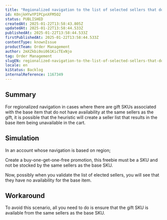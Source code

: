 ```yaml
---
title: "Regionalized navigation to the list of selected sellers that do not fulfill the SKU associated with a gift."
id: K0njkHYwYPIPCpnXFM5O2
status: PUBLISHED
createdAt: 2025-01-22T13:58:43.805Z
updatedAt: 2025-01-22T13:58:44.533Z
publishedAt: 2025-01-22T13:58:44.533Z
firstPublishedAt: 2025-01-22T13:58:44.533Z
contentType: knownIssue
productTeam: Order Management
author: 2mXZkbi0oi061KicTExNjo
tag: Order Management
slugEN: regionalized-navigation-to-the-list-of-selected-sellers-that-do-not-fulfill-the-sku-associated-with-a-gift
locale: en
kiStatus: Backlog
internalReference: 1167349
---
```


## Summary



For regionalized navigation in cases where there are gift SKUs associated with the base item that do not have availability at the same sellers as the gift, it is possible that the heuristic will create a seller list that results in the base item being unavailable in the cart.


##

## Simulation



In an account whose navigation is based on region;

Create a buy-one-get-one-free promotion, this freebie must be a SKU and not be stocked by the same sellers as the base SKU.

Now, possibly when you validate the list of elected sellers, you will see that they have no availability for the base item.


##

## Workaround


To avoid this scenario, all you need to do is ensure that the gift SKU is available from the same sellers as the base SKU.





